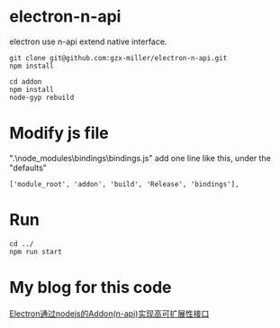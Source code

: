 # electron-n-api
electron use n-api extend native interface. 


```
git clone git@github.com:gzx-miller/electron-n-api.git
npm install

cd addon
npm install
node-gyp rebuild
```

# Modify js file 
  ".\node_modules\bindings\bindings.js"
  add one line like this, under the "defaults"

```
['module_root', 'addon', 'build', 'Release', 'bindings'],
```


# Run

```
cd ../
npm run start
```

# My blog for this code

[Electron通过nodejs的Addon(n-api)实现高可扩展性接口](https://blog.csdn.net/allen8612433/article/details/106937163)


